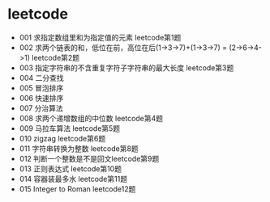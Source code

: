 # leetcode
* 001 求指定数组里和为指定值的元素 leetcode第1题
* 002 求两个链表的和，低位在前，高位在后(1->3->7)+(1->3->7) = (2->6->4->1) leetcode第2题
* 003 指定字符串的不含重复字符子字符串的最大长度 leetcode第3题
* 004 二分查找
* 005 冒泡排序
* 006 快速排序
* 007 分治算法
* 008 求两个递增数组的中位数 leetcode第4题
* 009 马拉车算法 leetcode第5题
* 010 zigzag leetcode第6题
* 011 字符串转换为整数 leetcode第8题
* 012 判断一个整数是不是回文leetcode第9题
* 013 正则表达式 leetcode第10题
* 014 容器装最多水 leetcode第11题
* 015 Integer to Roman leetcode12题
